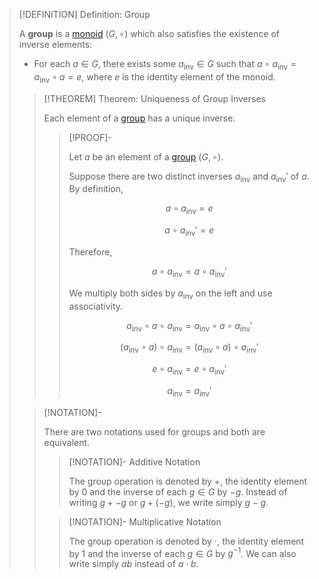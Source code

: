>[!DEFINITION] Definition: Group
>
>A **group** is a [monoid](../Monoid.md) $(G, \circ)$ which also satisfies the existence of inverse elements: 
>- For each $a \in G$, there exists some $a_{\text{inv}} \in G$ such that $a \circ a_{\text{inv}} = a_{\text{inv}} \circ a = e$, where $e$ is the identity element of the monoid.
>
>>[!THEOREM] Theorem: Uniqueness of Group Inverses
>>
>>Each element of a [group](Group.md) has a unique inverse.
>>
>>>[!PROOF]-
>>>
>>>Let $a$ be an element of a [group](Group.md) $(G, \circ)$.
>>>
>>>Suppose there are two distinct inverses $a_{\text{inv}}$  and $a_{\text{inv}}'$ of $a$. By definition,
>>>
>>>$$
>>>a \circ a_{\text{inv}} = e
>>>$$
>>>
>>>$$
>>>a \circ a_{\text{inv}}' = e
>>>$$
>>>
>>>Therefore,
>>>
>>>$$
>>>a \circ a_{\text{inv}} = a \circ a_{\text{inv}}'
>>>$$
>>>
>>>We multiply both sides by $a_{\text{inv}}$ on the left and use associativity.
>>>
>>>$$
>>>a_{\text{inv}} \circ a \circ a_{\text{inv}} = a_{\text{inv}} \circ a \circ a_{\text{inv}}'
>>>$$
>>>
>>>$$
>>>(a_{\text{inv}} \circ a) \circ a_{\text{inv}} = (a_{\text{inv}} \circ a) \circ a_{\text{inv}}'
>>>$$
>>>
>>>$$
>>>e \circ a_{\text{inv}} = e \circ a_{\text{inv}}'
>>>$$
>>>
>>>$$
>>>a_{\text{inv}} = a_{\text{inv}}'
>>>$$
>>>
>>
>
>>[!NOTATION]-
>>
>>There are two notations used for groups and both are equivalent.
>>
>>>[!NOTATION]- Additive Notation
>>>
>>>The group operation is denoted by $+$, the identity element by $0$ and the inverse of each $g \in G$ by $-g$. Instead of writing $g + -g$ or $g + (-g)$, we write simply $g-g$.
>>>
>>
>>>[!NOTATION]- Multiplicative Notation
>>>
>>>The group operation is denoted by $\cdot$, the identity element by $1$ and the inverse of each $g \in G$ by $g^{-1}$. We can also write simply $ab$ instead of $a\cdot b$.
>>>
>>
>